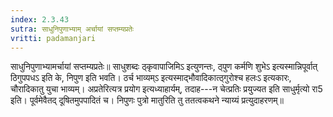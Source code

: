 ```yaml
---
index: 2.3.43
sutra: साधुनिपुणाभ्याम् अर्चायां सप्तम्यप्रतेः
vritti: padamanjari
---
```


 साधुनिपुणाभ्यामर्चायां सप्तम्यप्रतेः॥ साधुशब्दः ठ्कृवापाजिमिऽ इत्युणन्तः, ठ्पुण कर्मणि शुभेऽ इत्यस्मान्निपूर्वात् ठिगुपपधऽ इति के, निपुण इति भवति। ठर्च भाव्यम्ऽ इत्यस्माद्भौवादिकात्ठ्गुरोश्च हलःऽ इत्यकारः, चौरादिकातु युचा भाव्यम्। अप्रतेरित्यत्र प्रयोग इत्यध्याहार्यम्, तदाह---न चेत्प्रतिः प्रयुज्यत इति साधुर्मृत्यो रा5 इति। पूर्वमेवैतद् दूषितमुपपादितं च। निपुणः पुत्रो मातुरिति तु ततत्वकथने न्याय्यं प्रत्युदाहरणम्॥